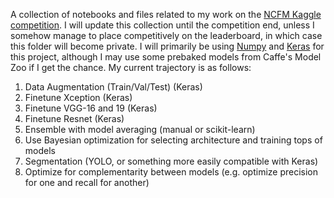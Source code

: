 A collection of notebooks and files related to my work on the [NCFM Kaggle competition](https://www.kaggle.com/c/the-nature-conservancy-fisheries-monitoring).  I will update this collection until the competition end, unless I somehow manage to place competitively on the leaderboard, in which case this folder will become private.  I will primarily be using [Numpy](http://www.numpy.org/) and [Keras](https://keras.io/) for this project, although I may use some prebaked models from Caffe's Model Zoo if I get the chance.  My current trajectory is as follows:

1.  Data Augmentation (Train/Val/Test) (Keras)
2.  Finetune Xception (Keras)
3.  Finetune VGG-16 and 19 (Keras)
4.  Finetune Resnet (Keras)
5.  Ensemble with model averaging (manual or scikit-learn)
6.  Use Bayesian optimization for selecting architecture and training tops of models
7.  Segmentation (YOLO, or something more easily compatible with Keras)
8.  Optimize for complementarity between models (e.g. optimize precision for one and recall for another)

